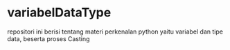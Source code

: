 # variabelDataType
repositori ini berisi tentang materi perkenalan python yaitu variabel dan tipe data, beserta proses Casting
